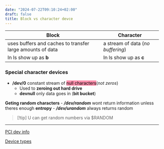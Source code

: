 ```yaml
---
date: "2024-07-22T09:10:24+02:00"
draft: false
title: Block vs character devce
---
```


| **Block**                                                     | Character                         |
|---------------------------------------------------------------|-----------------------------------|
| uses buffers and caches to transfer large amounts of data<br> | a stream of data (*no buffering*) |
| In ls show up as **b**                                        | In ls show up as **c**            |

### Special character devices

-   **/dev/0** constant stream of
    <mark style="background: #FF5582A6;">null characters</mark>(*not
    zeros*)
    -   Used to **zeroing out hard drive**
    -   **devnull** only data goes in (**bit bucket**)

**Geting random characters** - ***/dev/random*** wont return information
unless theres enough **entropy** - ***/dev/urandom*** always returns
random

> \[!tip\] U can get random numbers via $RANDOM

------------------------------------------------------------------------

[PCI dev info](/Getting_PCI_dev_info)

[Device types](/Linux/Device_types)
